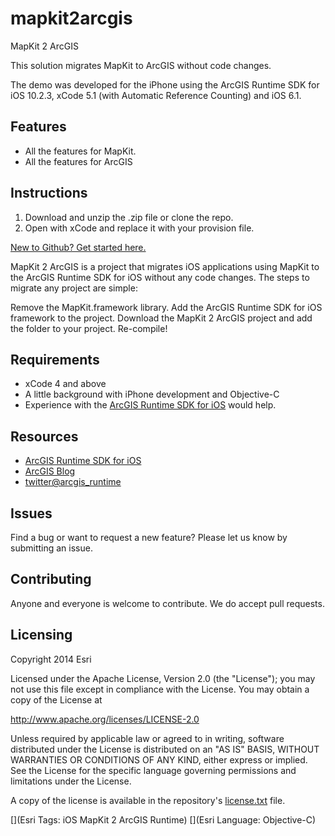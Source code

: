 # mapkit2arcgis

MapKit 2 ArcGIS

This solution migrates MapKit to ArcGIS without code changes.

The demo was developed for the iPhone using the ArcGIS Runtime SDK for iOS 10.2.3, xCode 5.1 (with Automatic Reference Counting) and iOS 6.1. 



## Features
* All the features for MapKit.
* All the features for ArcGIS

## Instructions

1. Download and unzip the .zip file or clone the repo.
2. Open with xCode and replace it with your provision file.

[New to Github? Get started here.](https://github.com/)


MapKit 2 ArcGIS is a project that migrates iOS applications using MapKit to the ArcGIS Runtime SDK for iOS without any code changes. The steps to migrate any project are simple:

Remove the MapKit.framework library.
Add the ArcGIS Runtime SDK for iOS framework to the project.
Download the MapKit 2 ArcGIS project and add the folder to your project.
Re-compile!

## Requirements

* xCode 4 and above
* A little background with iPhone development and Objective-C
* Experience with the [ArcGIS Runtime SDK for iOS](http://www.esri.com/) would help.

## Resources

* [ArcGIS Runtime SDK for iOS](https://developers.arcgis.com/ios/)
* [ArcGIS Blog](http://blogs.esri.com/esri/arcgis/)
* [twitter@arcgis_runtime](http://twitter.com/arcgis_runtime)

## Issues

Find a bug or want to request a new feature?  Please let us know by submitting an issue.

## Contributing

Anyone and everyone is welcome to contribute. We do accept pull requests.

## Licensing
Copyright 2014 Esri

Licensed under the Apache License, Version 2.0 (the "License");
you may not use this file except in compliance with the License.
You may obtain a copy of the License at

   http://www.apache.org/licenses/LICENSE-2.0

Unless required by applicable law or agreed to in writing, software
distributed under the License is distributed on an "AS IS" BASIS,
WITHOUT WARRANTIES OR CONDITIONS OF ANY KIND, either express or implied.
See the License for the specific language governing permissions and
limitations under the License.

A copy of the license is available in the repository's [license.txt]( https://raw.github.com/Esri/mapkit-2-arcgis/master/license.txt) file.

[](Esri Tags: iOS MapKit 2 ArcGIS Runtime)
[](Esri Language: Objective-C)
